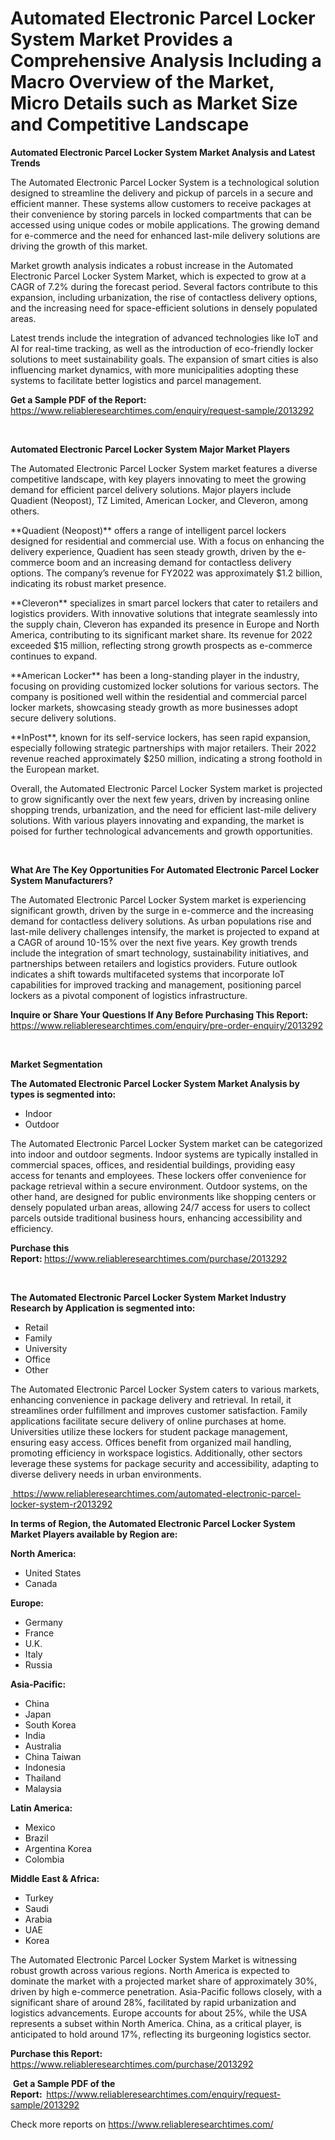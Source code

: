 <p><h1>Automated Electronic Parcel Locker System Market Provides a Comprehensive Analysis Including a Macro Overview of the Market, Micro Details such as Market Size and Competitive Landscape</h1></p><p><strong>Automated Electronic Parcel Locker System Market Analysis and Latest Trends</strong></p>
<p><p>The Automated Electronic Parcel Locker System is a technological solution designed to streamline the delivery and pickup of parcels in a secure and efficient manner. These systems allow customers to receive packages at their convenience by storing parcels in locked compartments that can be accessed using unique codes or mobile applications. The growing demand for e-commerce and the need for enhanced last-mile delivery solutions are driving the growth of this market.</p><p>Market growth analysis indicates a robust increase in the Automated Electronic Parcel Locker System Market, which is expected to grow at a CAGR of 7.2% during the forecast period. Several factors contribute to this expansion, including urbanization, the rise of contactless delivery options, and the increasing need for space-efficient solutions in densely populated areas. </p><p>Latest trends include the integration of advanced technologies like IoT and AI for real-time tracking, as well as the introduction of eco-friendly locker solutions to meet sustainability goals. The expansion of smart cities is also influencing market dynamics, with more municipalities adopting these systems to facilitate better logistics and parcel management.</p></p>
<p><strong>Get a Sample PDF of the Report:&nbsp;</strong> <a href="https://www.reliableresearchtimes.com/enquiry/request-sample/2013292?utm_campaign=2033&utm_medium=2&utm_source=Github&utm_content=ia&utm_term=10022025&utm_id=automated-electronic-parcel-locker-system">https://www.reliableresearchtimes.com/enquiry/request-sample/2013292</a></p>
<p>&nbsp;</p>
<p><strong>Automated Electronic Parcel Locker System Major Market Players</strong></p>
<p><p>The Automated Electronic Parcel Locker System market features a diverse competitive landscape, with key players innovating to meet the growing demand for efficient parcel delivery solutions. Major players include Quadient (Neopost), TZ Limited, American Locker, and Cleveron, among others.</p><p>**Quadient (Neopost)** offers a range of intelligent parcel lockers designed for residential and commercial use. With a focus on enhancing the delivery experience, Quadient has seen steady growth, driven by the e-commerce boom and an increasing demand for contactless delivery options. The company’s revenue for FY2022 was approximately $1.2 billion, indicating its robust market presence.</p><p>**Cleveron** specializes in smart parcel lockers that cater to retailers and logistics providers. With innovative solutions that integrate seamlessly into the supply chain, Cleveron has expanded its presence in Europe and North America, contributing to its significant market share. Its revenue for 2022 exceeded $15 million, reflecting strong growth prospects as e-commerce continues to expand.</p><p>**American Locker** has been a long-standing player in the industry, focusing on providing customized locker solutions for various sectors. The company is positioned well within the residential and commercial parcel locker markets, showcasing steady growth as more businesses adopt secure delivery solutions.</p><p>**InPost**, known for its self-service lockers, has seen rapid expansion, especially following strategic partnerships with major retailers. Their 2022 revenue reached approximately $250 million, indicating a strong foothold in the European market.</p><p>Overall, the Automated Electronic Parcel Locker System market is projected to grow significantly over the next few years, driven by increasing online shopping trends, urbanization, and the need for efficient last-mile delivery solutions. With various players innovating and expanding, the market is poised for further technological advancements and growth opportunities.</p></p>
<p>&nbsp;</p>
<p><strong>What Are The Key Opportunities For Automated Electronic Parcel Locker System Manufacturers?</strong></p>
<p><p>The Automated Electronic Parcel Locker System market is experiencing significant growth, driven by the surge in e-commerce and the increasing demand for contactless delivery solutions. As urban populations rise and last-mile delivery challenges intensify, the market is projected to expand at a CAGR of around 10-15% over the next five years. Key growth trends include the integration of smart technology, sustainability initiatives, and partnerships between retailers and logistics providers. Future outlook indicates a shift towards multifaceted systems that incorporate IoT capabilities for improved tracking and management, positioning parcel lockers as a pivotal component of logistics infrastructure.</p></p>
<p><strong>Inquire or Share Your Questions If Any Before Purchasing This Report:</strong> <a href="https://www.reliableresearchtimes.com/enquiry/pre-order-enquiry/2013292?utm_campaign=2033&utm_medium=2&utm_source=Github&utm_content=ia&utm_term=10022025&utm_id=automated-electronic-parcel-locker-system">https://www.reliableresearchtimes.com/enquiry/pre-order-enquiry/2013292</a></p>
<p>&nbsp;</p>
<p><strong>Market Segmentation</strong></p>
<p><strong>The Automated Electronic Parcel Locker System Market Analysis by types is segmented into:</strong></p>
<p><ul><li>Indoor</li><li>Outdoor</li></ul></p>
<p><p>The Automated Electronic Parcel Locker System market can be categorized into indoor and outdoor segments. Indoor systems are typically installed in commercial spaces, offices, and residential buildings, providing easy access for tenants and employees. These lockers offer convenience for package retrieval within a secure environment. Outdoor systems, on the other hand, are designed for public environments like shopping centers or densely populated urban areas, allowing 24/7 access for users to collect parcels outside traditional business hours, enhancing accessibility and efficiency.</p></p>
<p><strong>Purchase this Report:&nbsp;</strong><a href="https://www.reliableresearchtimes.com/purchase/2013292?utm_campaign=2033&utm_medium=2&utm_source=Github&utm_content=ia&utm_term=10022025&utm_id=automated-electronic-parcel-locker-system">https://www.reliableresearchtimes.com/purchase/2013292</a></p>
<p>&nbsp;</p>
<p><strong>The Automated Electronic Parcel Locker System Market Industry Research by Application is segmented into:</strong></p>
<p><ul><li>Retail</li><li>Family</li><li>University</li><li>Office</li><li>Other</li></ul></p>
<p><p>The Automated Electronic Parcel Locker System caters to various markets, enhancing convenience in package delivery and retrieval. In retail, it streamlines order fulfillment and improves customer satisfaction. Family applications facilitate secure delivery of online purchases at home. Universities utilize these lockers for student package management, ensuring easy access. Offices benefit from organized mail handling, promoting efficiency in workspace logistics. Additionally, other sectors leverage these systems for package security and accessibility, adapting to diverse delivery needs in urban environments.</p></p>
<p><a href="https://www.reliableresearchtimes.com/automated-electronic-parcel-locker-system-r2013292?utm_campaign=2033&utm_medium=2&utm_source=Github&utm_content=ia&utm_term=10022025&utm_id=automated-electronic-parcel-locker-system">&nbsp;https://www.reliableresearchtimes.com/automated-electronic-parcel-locker-system-r2013292</a></p>
<p><strong>In terms of Region, the Automated Electronic Parcel Locker System Market Players available by Region are:</strong></p>
<p>
    <p> <strong> North America: </strong>
        <ul>
            <li>United States</li>
            <li>Canada</li>
        </ul>
        </p> 
    <p> <strong> Europe: </strong>
        <ul>
            <li>Germany</li>
            <li>France</li>
            <li>U.K.</li>
            <li>Italy</li>
            <li>Russia</li>
        </ul>
        </p> 
    <p> <strong> Asia-Pacific: </strong>
        <ul>
            <li>China</li>
            <li>Japan</li>
            <li>South Korea</li>
            <li>India</li>
            <li>Australia</li>
            <li>China Taiwan</li>
            <li>Indonesia</li>
            <li>Thailand</li>
            <li>Malaysia</li>
        </ul>
        </p> 
    <p> <strong> Latin America: </strong>
        <ul>
            <li>Mexico</li>
            <li>Brazil</li>
            <li>Argentina Korea</li>
            <li>Colombia</li>
        </ul>
        </p> 
    <p> <strong> Middle East & Africa: </strong>
        <ul>
            <li>Turkey</li>
            <li>Saudi</li>
            <li>Arabia</li>
            <li>UAE</li>
            <li>Korea</li>
        </ul>
    </p>
    </p>
<p><p>The Automated Electronic Parcel Locker System Market is witnessing robust growth across various regions. North America is expected to dominate the market with a projected market share of approximately 30%, driven by high e-commerce penetration. Asia-Pacific follows closely, with a significant share of around 28%, facilitated by rapid urbanization and logistics advancements. Europe accounts for about 25%, while the USA represents a subset within North America. China, as a critical player, is anticipated to hold around 17%, reflecting its burgeoning logistics sector.</p></p>
<p><strong>Purchase this Report: </strong><a href="https://www.reliableresearchtimes.com/purchase/2013292?utm_campaign=2033&utm_medium=2&utm_source=Github&utm_content=ia&utm_term=10022025&utm_id=automated-electronic-parcel-locker-system">https://www.reliableresearchtimes.com/purchase/2013292</a></p>
<p>&nbsp;<strong>Get a Sample PDF of the Report:&nbsp;&nbsp;</strong><a href="https://www.reliableresearchtimes.com/enquiry/request-sample/2013292?utm_campaign=2033&utm_medium=2&utm_source=Github&utm_content=ia&utm_term=10022025&utm_id=automated-electronic-parcel-locker-system">https://www.reliableresearchtimes.com/enquiry/request-sample/2013292</a></p>
<p><strong></strong></p>
<p>Check more reports on <a href="https://www.reliableresearchtimes.com/?utm_campaign=2033&utm_medium=2&utm_source=Github&utm_content=ia&utm_term=10022025&utm_id=automated-electronic-parcel-locker-system">https://www.reliableresearchtimes.com/</a></p>